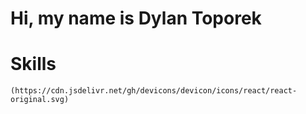 # Hi, my name is Dylan Toporek

# Skills
    (https://cdn.jsdelivr.net/gh/devicons/devicon/icons/react/react-original.svg)
        

